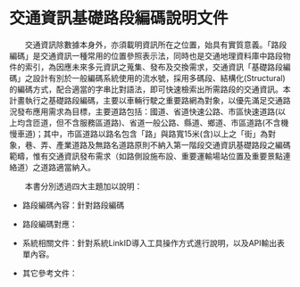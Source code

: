 # 交通資訊基礎路段編碼說明文件

&emsp;&emsp;交通資訊除數據本身外，亦須載明資訊所在之位置，始具有實質意義。「路段編碼」是交通資訊一種常用的位置參照表示法，同時也是交通地理資料庫中路段物件的索引，為因應未來多元資訊之蒐集、發布及交換需求，交通資訊「基礎路段編碼」之設計有別於一般編碼系統使用的流水號，採用多碼段、結構化(Structural)的編碼方式，配合適當的字串比對語法，即可快速檢索出所需路段的交通資訊。本計畫執行之基礎路段編碼，主要以車輛行駛之重要路網為對象，以優先滿足交通路況發布應用需求為目標，主要道路包括：國道、省道快速公路、市區快速道路(以上均含匝道，但不含服務區道路)、省道一般公路、縣道、鄉道、市區道路(不含機慢車道)；其中，市區道路以路名包含「路」與路寬15米(含)以上之「街」為對象，巷、弄、產業道路及無路名道路原則不納入第一階段交通資訊基礎路段之編碼範疇，惟有交通資訊發布需求（如路側設施布設、重要運輸場站位置及重要景點連絡道）之道路適當納入。

&emsp;&emsp;本書分別透過四大主題加以說明：

 * 路段編碼內容：針對路段編碼
 
 * 路段編碼對應：
 
 * 系統相關文件：針對系統LinkID導入工具操作方式進行說明，以及API輸出表單內容。
 
 * 其它參考文件：
 
 
